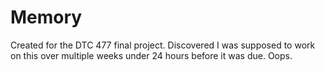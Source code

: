 # Memory

Created for the DTC 477 final project.
Discovered I was supposed to work on this over multiple weeks under 24 hours before it was due. Oops.

